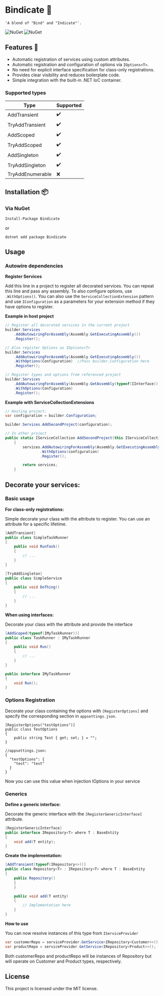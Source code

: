 # Bindicate 🧷

```
'A blend of "Bind" and "Indicate"'.
```
![NuGet](https://img.shields.io/nuget/v/Bindicate.svg) ![NuGet](https://img.shields.io/nuget/dt/Bindicate.svg)

## Features 🌟

- Automatic registration of services using custom attributes.
- Automatic registration and configuration of options via `IOptions<T>`.
- No need for explicit interface specification for class-only registrations.
- Provides clear visibility and reduces boilerplate code.
- Simple integration with the built-in .NET IoC container.

### Supported types
<center>

| Type           | Supported|
|----------------|----------|
|AddTransient    |✔️        |
|TryAddTransient |✔️        |
|AddScoped       |✔️        |
|TryAddScoped    |✔️        |
|AddSingleton    |✔️        |
|TryAddSingleton |✔️        |
|TryAddEnumerable|❌       |
</center>

## Installation 📦

### Via NuGet

```bash
Install-Package Bindicate
```
or
```
dotnet add package Bindicate
```
## Usage

### Autowire dependencies

**Register Services**

Add this line in a project to register all decorated services. You can repeat this line and pass any assembly.
To also configure options, use `.WithOptions()`.
You can also use the `ServiceCollectionExtension` pattern and use `IConfiguration` as a parameters for your extension method if they have options to register.

**Example in host project**
```csharp
// Register all decorated services in the current project
builder.Services
    .AddAutowiringForAssembly(Assembly.GetExecutingAssembly())
    .Register();

// Also register Options as IOptions<T>
builder.Services
    .AddAutowiringForAssembly(Assembly.GetExecutingAssembly())
    .WithOptions(Configuration)  //Pass builder.Configuration here
    .Register();

// Register types and options from referenced project
builder.Services
    .AddAutowiringForAssembly(Assembly.GetAssembly(typeof(IInterface)))
    .WithOptions(Configuration)
    .Register();
```

**Example with ServiceCollectionExtensions**

```csharp
// Hosting project:
var configuration = builder.Configuration;

builder.Services.AddSecondProject(configuration);

// In other project
public static IServiceCollection AddSecondProject(this IServiceCollection services, IConfiguration configuration)
    {
        services.AddAutowiringForAssembly(Assembly.GetExecutingAssembly())
                .WithOptions(configuration)
                .Register();

        return services;
    }
```


## Decorate your services:

### Basic usage

**For class-only registrations:**

Simple decorate your class with the attribute to register. You can use an attribute for a specific lifetime.

```csharp
[AddTransient]
public class SimpleTaskRunner
{
    public void RunTask()
    {
        // ...
    }
}

[TryAddSingleton]
public class SimpleService
{
    public void DoThing()
    {
        // ...
    }
}
```

**When using interfaces:**

Decorate your class with the attribute and provide the interface

```csharp
[AddScoped(typeof(IMyTaskRunner))]
public class TaskRunner : IMyTaskRunner
{
    public void Run()
    {
        // ...
    }
}

public interface IMyTaskRunner
{
    void Run();
}
```

### Options Registration

Decorate your class containing the options with `[RegisterOptions]` and specify the corresponding section in `appsettings.json`.

```
[RegisterOptions("testOptions")]
public class TestOptions
{
    public string Test { get; set; } = "";
}

//appsettings.json:
{
  "testOptions": {
    "test": "test"
  }
}
```

Now you can use this value when injection IOptions<TestOptions> in your service

### Generics

**Define a generic interface:**

Decorate the generic interface with the `[RegisterGenericInterface]` attribute.

```csharp
[RegisterGenericInterface]
public interface IRepository<T> where T : BaseEntity
{
    void add(T entity);
}
```

**Create the implementation:**
```csharp
[AddTransient(typeof(IRepository<>))]
public class Repository<T> : IRepository<T> where T : BaseEntity
{
    public Repository()
    {
    }

    public void add(T entity)
    {
        // Implementation here
    }
}
```

**How to use** 

You can now resolve instances of this type from `IServiceProvider`
```csharp
var customerRepo = serviceProvider.GetService<IRepository<Customer>>();
var productRepo = serviceProvider.GetService<IRepository<Product>>();
```

Both customerRepo and productRepo will be instances of Repository<T> but will operate on Customer and Product types, respectively.

## License

This project is licensed under the MIT license.
